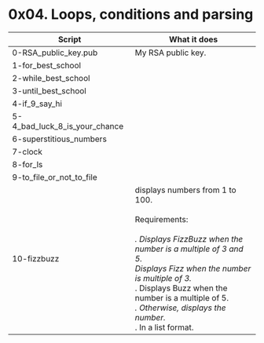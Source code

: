 # 0x04. Loops, conditions and parsing

Script | What it does
------ | ------------
0-RSA_public_key.pub | My RSA public key.
1-for_best_school | 
2-while_best_school | 
3-until_best_school | 
4-if_9_say_hi | 
5-4_bad_luck_8_is_your_chance |
6-superstitious_numbers |
7-clock |
8-for_ls |
9-to_file_or_not_to_file | 
10-fizzbuzz | displays numbers from 1 to 100.<br /><br />Requirements:<br /><br />*. Displays FizzBuzz when the number is a multiple of 3 and 5.<br />Displays Fizz when the number is multiple of 3.<br />*. Displays Buzz when the number is a multiple of 5.<br />*. Otherwise, displays the number.<br />*. In a list format.
